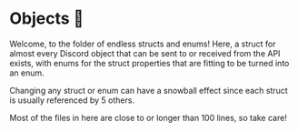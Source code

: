 # Objects 🧱

Welcome, to the folder of endless structs and enums!
Here, a struct for almost every Discord object that can be
sent to or received from the API exists, with enums for the
struct properties that are fitting to be turned into an enum.

Changing any struct or enum can have a snowball effect since
each struct is usually referenced by 5 others.

Most of the files in here are close to or longer than 100
lines, so take care!
